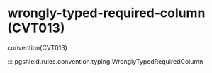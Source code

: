 # wrongly-typed-required-column (CVT013)

convention(CVT013)

::: pgshield.rules.convention.typing.WronglyTypedRequiredColumn

